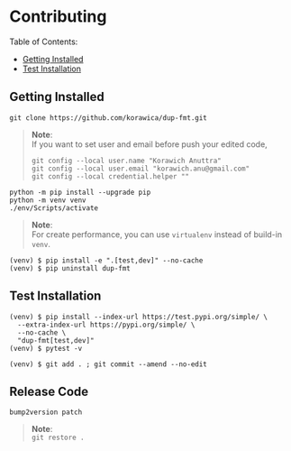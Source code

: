 # Contributing

Table of Contents:

- [Getting Installed](#getting-installed)
- [Test Installation](#test-installation)

## Getting Installed

```shell
git clone https://github.com/korawica/dup-fmt.git
```

> **Note**: \
> If you want to set user and email before push your edited code,
> ```shell
> git config --local user.name "Korawich Anuttra"
> git config --local user.email "korawich.anu@gmail.com"
> git config --local credential.helper ""
> ```

```shell
python -m pip install --upgrade pip
python -m venv venv
./env/Scripts/activate
```

> **Note**: \
> For create performance, you can use `virtualenv` instead of build-in `venv`.

```shell
(venv) $ pip install -e ".[test,dev]" --no-cache
(venv) $ pip uninstall dup-fmt
```

## Test Installation

```shell
(venv) $ pip install --index-url https://test.pypi.org/simple/ \
  --extra-index-url https://pypi.org/simple/ \
  --no-cache \
  "dup-fmt[test,dev]"
(venv) $ pytest -v
```

```shell
(venv) $ git add . ; git commit --amend --no-edit
```

## Release Code

```shell
bump2version patch
```

> **Note**: \
> `git restore .`
